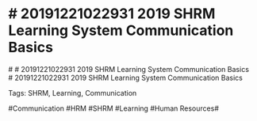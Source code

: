 # \# 20191221022931 2019 SHRM Learning System Communication Basics

\# \# 20191221022931 2019 SHRM Learning System Communication Basics\
\# 20191221022931 2019 SHRM Learning System Communication Basics

Tags: SHRM, Learning, Communication

\#Communication \#HRM \#SHRM \#Learning \#Human Resources\#
